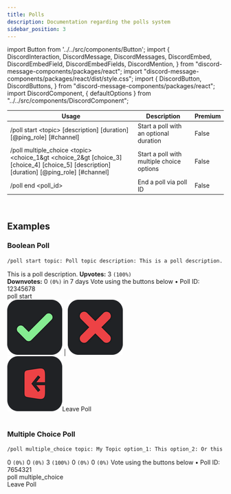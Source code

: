 ```yaml
---
title: Polls
description: Documentation regarding the polls system
sidebar_position: 3
---
```


import Button from '../../src/components/Button';
import {
  DiscordInteraction,
  DiscordMessage,
  DiscordMessages,
  DiscordEmbed,
  DiscordEmbedField,
  DiscordEmbedFields,
  DiscordMention,
} from "discord-message-components/packages/react";
import "discord-message-components/packages/react/dist/style.css";
import {
  DiscordButton,
  DiscordButtons,
} from "discord-message-components/packages/react";
import DiscordComponent, { defaultOptions } from "../../src/components/DiscordComponent";

|     Usage               |  Description   | Premium |
| ----------------------- | ----------- | ----------- |
| <span className="mention">/poll start &lt;topic&gt; [description] [duration] [@ping_role] [#channel]</span> | Start a poll with an optional duration       |   False        |
| <span className="mention">/poll multiple_choice &lt;topic&gt; &lt;choice_1&gt &lt;choice_2&gt  [choice_3] [choice_4] [choice_5]<span> </span>[description]<span> </span>[duration]<span> </span>[@ping_role]<span> </span>[#channel]</span> | Start a poll with multiple choice options       |   False        |
| <span className="mention">/poll end &lt;poll_id&gt;</span>   | End a poll via poll ID        |     False        |

<br/>

## Examples

### Boolean Poll

```txt
/poll start topic: Poll topic description: This is a poll description. duration: 7d
```

<DiscordComponent>
    <DiscordMessage author="Docs Bot" avatar="blue" bot>
        <DiscordEmbed
        embedTitle="Poll topic"
        borderColor="#5865f2"
        timestamp="12/24/2022"
        authorIcon="/img/logo.png"
        footerIcon="/img/logo.png"
        authorName="Poll by User#0000"
        >
        This is a poll description.            
            <DiscordEmbedFields slot="fields" inline="true">
                <DiscordEmbedField fieldTitle="Votes">
                <strong>Upvotes:</strong> 3 <code>(100%)</code>
                <br/>
                <strong>Downvotes:</strong> 0 <code>(0%)</code>
                </DiscordEmbedField>
                <DiscordEmbedField fieldTitle="Ends">
                <span className="timestamp">in 7 days</span>
                </DiscordEmbedField>
            </DiscordEmbedFields>
            <span slot="footer">Vote using the buttons below • Poll ID: 12345678</span>
        </DiscordEmbed>
      <div slot="interactions">
        <DiscordInteraction profile="bob" command>
          poll start
        </DiscordInteraction>
      </div>
      <div>
        <DiscordButtons>
          <DiscordButton type="success"><img src="/img/checkmark_emoji.png" className="emoji"/></DiscordButton>
          <DiscordButton type="secondary" disabled="true">|</DiscordButton>
          <DiscordButton type="danger"><img src="/img/xmark_emoji.png" className="emoji"/></DiscordButton>
        </DiscordButtons>
      </div>
      <div slot="actions">
        <DiscordButtons>
          <DiscordButton type="danger"><img src="/img/leave_emoji.png" className="emoji"/>Leave Poll</DiscordButton>
        </DiscordButtons>
      </div>
    </DiscordMessage>
</DiscordComponent>
<br/>

### Multiple Choice Poll

```txt
/poll multiple_choice topic: My Topic option_1: This option_2: Or this choice option_3: Or even this choice option_4: Even this choice option_5: Or this option
```

<DiscordComponent>
    <DiscordMessage author="Docs Bot" avatar="blue" bot>
        <DiscordEmbed
        embedTitle="My Topic"
        authorIcon="/img/nziie.png"
        authorName="Poll by vNziie--#7777"
        borderColor="#5865F2"
        timestamp="12/24/2022"
        footerIcon="/img/logo.png"
        >          
            <DiscordEmbedFields slot="fields" inline="true">
                <DiscordEmbedField fieldTitle="1️⃣ This">
                  0 <code>(0%)</code>
                </DiscordEmbedField>
                <DiscordEmbedField fieldTitle="2️⃣ Or this choice">
                  0 <code>(0%)</code>
                </DiscordEmbedField>
                <DiscordEmbedField fieldTitle="3️⃣ Or even this choice">
                  3 <code>(100%)</code>
                </DiscordEmbedField>
                <DiscordEmbedField fieldTitle="4️⃣ Even this choice">
                  0 <code>(0%)</code>
                </DiscordEmbedField>
                <DiscordEmbedField fieldTitle="5️⃣ Or this option">
                  0 <code>(0%)</code>
                </DiscordEmbedField>
            </DiscordEmbedFields>
            <span slot="footer">Vote using the buttons below • Poll ID: 7654321</span>
        </DiscordEmbed>
      <div slot="interactions">
        <DiscordInteraction profile="bob" command>
          poll multiple_choice
        </DiscordInteraction>
      </div>
      <div>
        <DiscordButtons>
          <DiscordButton type="primary" emoji="1️⃣"></DiscordButton>
          <DiscordButton type="primary" emoji="2️⃣"></DiscordButton>
          <DiscordButton type="primary" emoji="3️⃣"></DiscordButton>
          <DiscordButton type="primary" emoji="4️⃣"></DiscordButton>
          <DiscordButton type="primary" emoji="5️⃣"></DiscordButton>
        </DiscordButtons>
      </div>
      <div slot="actions">
        <DiscordButtons>
          <DiscordButton type="danger" emoji="🚪">Leave Poll</DiscordButton>
        </DiscordButtons>
      </div>
    </DiscordMessage>
</DiscordComponent>

<br/>
